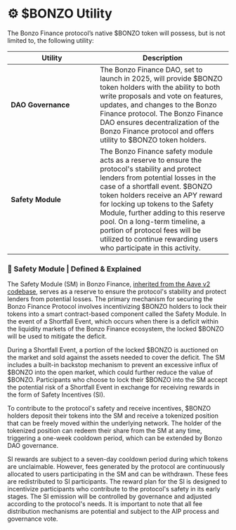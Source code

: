 # ⚙️ $BONZO Utility

The Bonzo Finance protocol’s native $BONZO token will possess, but is not limited to, the following utility:

<table><thead><tr><th width="187">Utility</th><th>Description</th></tr></thead><tbody><tr><td><strong>DAO Governance</strong></td><td>The Bonzo Finance DAO, set to launch in 2025, will provide $BONZO token holders with the ability to both write proposals and vote on features, updates, and changes to the Bonzo Finance protocol. The Bonzo Finance DAO ensures decentralization of the Bonzo Finance protocol and offers utility to $BONZO token holders.</td></tr><tr><td><strong>Safety Module</strong></td><td>The Bonzo Finance safety module acts as a reserve to ensure the protocol's stability and protect lenders from potential losses in the case of a shortfall event. $BONZO token holders receive an APY reward for locking up tokens to the Safety Module, further adding to this reserve pool. On a long-term timeline, a portion of protocol fees will be utilized to continue rewarding users who participate in this activity.</td></tr></tbody></table>

### **🦺 Safety Module | Defined & Explained**

The Safety Module (SM) in Bonzo Finance, [inherited from the Aave v2 codebase](https://docs.aave.com/aavenomics/safety-module#safety-module-in-detail), serves as a reserve to ensure the protocol's stability and protect lenders from potential losses. The primary mechanism for securing the Bonzo Finance Protocol involves incentivizing $BONZO holders to lock their tokens into a smart contract-based component called the Safety Module. In the event of a Shortfall Event, which occurs when there is a deficit within the liquidity markets of the Bonzo Finance ecosystem, the locked $BONZO will be used to mitigate the deficit.

During a Shortfall Event, a portion of the locked $BONZO is auctioned on the market and sold against the assets needed to cover the deficit. The SM includes a built-in backstop mechanism to prevent an excessive influx of $BONZO into the open market, which could further reduce the value of $BONZO. Participants who choose to lock their $BONZO into the SM accept the potential risk of a Shortfall Event in exchange for receiving rewards in the form of Safety Incentives (SI).

To contribute to the protocol's safety and receive incentives, $BONZO holders deposit their tokens into the SM and receive a tokenized position that can be freely moved within the underlying network. The holder of the tokenized position can redeem their share from the SM at any time, triggering a one-week cooldown period, which can be extended by Bonzo DAO governance.

SI rewards are subject to a seven-day cooldown period during which tokens are unclaimable. However, fees generated by the protocol are continuously allocated to users participating in the SM and can be withdrawn. These fees are redistributed to SI participants. The reward plan for the SI is designed to incentivize participants who contribute to the protocol's safety in its early stages. The SI emission will be controlled by governance and adjusted according to the protocol's needs. It is important to note that all fee distribution mechanisms are potential and subject to the AIP process and governance vote.
